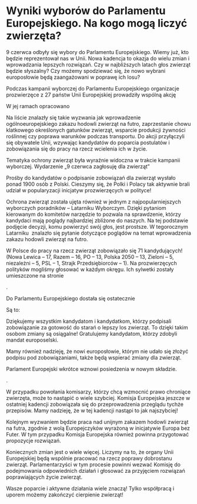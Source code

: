 # Wyniki wyborów do Parlamentu Europejskiego. Na kogo mogą liczyć zwierzęta?

9 czerwca odbyły się wybory do Parlamentu Europejskiego. Wiemy już, kto będzie reprezentował nas w Unii. Nowa kadencja to okazja do wielu zmian i wprowadzania lepszych rozwiązań. Czy w najbliższych latach głos zwierząt będzie słyszalny? Czy możemy spodziewać się, że nowo wybrani europosłowie będą zaangażowani w poprawę ich losu?

Podczas kampanii wyborczej do Parlamentu Europejskiego organizacje prozwierzęce z 27 państw Unii Europejskiej prowadziły wspólną akcję 

W jej ramach opracowano 

 Na liście znalazły się takie wyzwania jak wprowadzenie ogólnoeuropejskiego zakazu hodowli zwierząt na futro, zaprzestanie chowu klatkowego określonych gatunków zwierząt, wsparcie produkcji żywności roślinnej czy poprawa warunków podczas transportu. Do akcji przyłączyli się obywatele Unii, wzywając kandydatów do poparcia postulatów i zobowiązania się do pracy na rzecz wcielenia ich w życie. 

Tematyka ochrony zwierząt była wyraźnie widoczna w trakcie kampanii wyborczej. Wydarzenie „9 czerwca zagłosuję dla zwierząt” 

Prośby do kandydatów o podpisanie zobowiązań dla zwierząt wysłało ponad 1900 osób z Polski. Cieszymy się, że Polki i Polacy tak aktywnie brali udział w popularyzacji inicjatyw prozwierzęcych w polityce!

Ochrona zwierząt została ujęta również w jednym z najpopularniejszych wyborczych poradników – Latarniku Wyborczym. Dzięki pytaniom kierowanym do komitetów narzędzie to pozwala na sprawdzenie, którzy kandydaci mają poglądy najbardziej zbliżone do naszych. Na tej podstawie podjęcie decyzji, komu powierzyć swój głos, jest prostsze. W tegorocznym Latarniku  znalazło się pytanie dotyczące poglądów na temat wprowadzenia zakazu hodowli zwierząt na futro.

W Polsce do pracy na rzecz zwierząt zobowiązało się 71 kandydujących! (Nowa Lewica – 17, Razem – 16, PO – 13, Polska 2050 – 13, Zieloni – 5, niezależni – 5, PSL – 1, Strajk Przedsiębiorców – 1). Na prozwierzęcych polityków mogliśmy głosować w każdym okręgu. Ich sylwetki zostały umieszczone na stronie 

.


Do Parlamentu Europejskiego dostała się ostatecznie 

Są to:

Dziękujemy wszystkim kandydatom i kandydatkom, którzy podpisali zobowiązanie za gotowość do starań o lepszy los zwierząt. To dzięki takim osobom zmiany są osiągalne! Gratulujemy kandydatom, którzy zdobyli mandat europoselski. 

Mamy również nadzieję, że nowi europosłowie, którym nie udało się złożyć podpisu pod zobowiązaniami, także będą wspierać zmiany dla zwierząt.

Parlament Europejski wkrótce wznowi posiedzenia w nowym składzie. 

. 

 W przypadku powołania komisarzy, którzy chcą wzmocnić prawo chroniące zwierzęta, może to nastąpić o wiele szybciej. Komisja Europejska jeszcze w ostatniej kadencji zobowiązała się do przeprowadzenia przeglądu tychże przepisów. Mamy nadzieję, że w tej kadencji nastąpi to jak najszybciej!

Kolejnym wyzwaniem będzie praca nad unijnym zakazem hodowli zwierząt na futra, zgodnie z wolą Europejczyków wyrażoną w inicjatywie Europa bez Futer. W tym przypadku Komisja Europejska również powinna przygotować propozycje rozwiązań.

Koniecznych zmian jest o wiele więcej. Liczymy na to, że organy Unii Europejskiej będą wspólnie pracować na rzecz poprawy dobrostanu zwierząt. Parlamentarzyści w tym procesie powinni wezwać Komisję do podejmowania odpowiednich działań i głosować za przyjęciem rozwiązań poprawiających życie zwierząt.

 Wasze poparcie i aktywne działania wiele znaczą! Tylko współpracą i uporem możemy zakończyć cierpienie zwierząt!